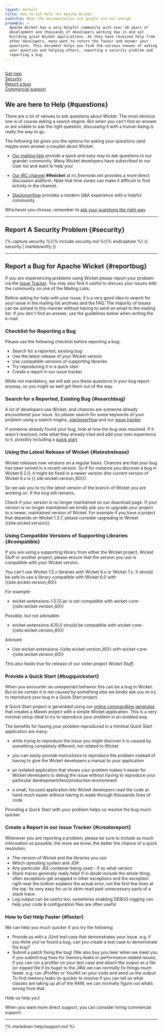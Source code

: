 ```yaml
---
layout: default
title: How to Get Help for Apache Wicket
subtitle: When the documentation and google are not enough
preamble: >
  Apache Wicket has a very helpful community with over 10 years of
  development and thousands of developers working day in and out
  building great Wicket applications. As they have received help from
  other developers, many want to return the favour and answer your
  questions. This document helps you find the various venues of asking
  your question and helping others, reporting a security problem and
  reporting a bug.
---
```


<div class="button-bar">
    <a class="button" href="#questions"><i class="fa fa-question-circle"></i><br>Get help</a>
    <a class="button" href="#security"><i class="fa fa-lock"></i><br>Security</a>
    <a class="button" href="#reportbug"><i class="fa fa-bug"></i><br>Report a bug</a>
    <a class="button" href="#commercial"><i class="fa fa-ambulance"></i><br>Commercial support</a>
</div>

## We are here to Help {#questions}

There are a lot of venues to ask questions about Wicket. The most
obvious one is of course asking a search engine. But when you can't
find an answer or are unable to ask the right question, discussing it
with a human being is really the way to go.

The following list gives you the options for asking your questions (and
maybe even answer a couple) about Wicket:

- [Our mailing lists](email.html) provide a quick and easy way to ask
  questions to our grander community. Many Wicket developers have
  subscribed to our User list and want to help you!

- [Our IRC channel](irc.html) **##wicket** at _irc.freenode.net_
  provides a more direct discussion platform. Note that time zones can
  make it difficult to find activity in the channel.

- <a href="http://stackoverflow.com/questions/tagged/wicket" 
  rel="nofollow" title="Goes to Stackoverflow website">Stackoverflow</a> provides a
  modern Q&amp;A experience with a helpful community.

Whichever you choose, remember to [ask your questions the right
way](http://www.catb.org/esr/faqs/smart-questions.html).

---

## Report A Security Problem {#security}

{% capture security %}{% include security.md %}{% endcapture %}
{{ security | markdownify }}

---

## Report a Bug for Apache Wicket {#reportbug}

If you are experiencing problems using Wicket please report your
problem via the [Issue
Tracker](https://issues.apache.org/jira/browse/WICKET). You may also
find it useful to discuss your issues with the community on one of the
Mailing Lists. 

Before asking for help with your issue, it's a very good idea to search
for your issue in the mailing list archives and the FAQ. The majority
of issues can be solved in this manner without having to send an email
to the mailing list. If you don't find an answer, use the guidelines
below when writing the e-mail.

### Checklist for Reporting a Bug

Please use the following checklist before reporting a bug:

- Search for a reported, existing bug
- Use the latest release of your Wicket version
- Use compatible versions of supporting libraries
- Try reproducing it in a quick start
- Create a report in our issue tracker

While not mandatory, we will ask you these questions in your bug report
anyway, so you might as well get them out of the way.

### Search for a Reported, Existing Bug {#searchbug}

A lot of developers use Wicket, and chances are someone already
encountered your issue. So please search for some keywords of your
problem using a search engine,
[stackoverflow](http://stackoverflow.com/questions/wicket) and our
[issue tracker](https://issues.apache.org/jira/browse/WICKET).

If someone already found your bug, look at how the bug was resolved. If
it wasn't resolved, note what they already tried and add your own
experience to it, possibly including a [quick start](#bugquickstart).

### Using the Latest Release of Wicket {#latestrelease}

Wicket releases new versions on a regular basis. Chances are that your
bug has been solved in a recent version. So if for instance you
discover a bug in Wicket 6.2.0, it might be fixed in a newer version
(the current version of Wicket 6.x is {{ site.wicket.version_60}}).

So we ask you to try the latest version of the branch of Wicket you are
working on. If the bug still remains,  

Check if your version is no longer maintained on our download page. If
your version is no longer maintained we kindly ask you to upgrade your
project to a newer, maintained version of Wicket. For example if you
have a project that depends on Wicket 1.3.7, please consider upgrading
to Wicket {{site.wicket.version}}. 

### Using Compatible Versions of Supporting Libraries {#compatible}

If you are using a supporting library from either the Wicket project,
Wicket Stuff or another project, please ensure that the version you use
is compatible with your Wicket version.

You can't use Wicket 1.5.x libraries with Wicket 6.x or Wicket 7.x. It
should be safe to use a library compatible with Wicket 6.0 with
{{site.wicket.version_60}}

For example:

- wicket-extensions-1.5.12.jar is not compatible with wicket-core-{{site.wicket.version_60}}

Possible, but not advisable:

- wicket-extensions-6.10.0 should be compatible with wicket-core-{{site.wicket.version_60}}

Advised:

- Use wicket-extensions-{{site.wicket.version_60}} with wicket-core-{{site.wicket.version_60}}

This also holds true for release of our sister project _Wicket Stuff_.

### Provide a Quick Start {#bugquickstart}

When you encounter an unexpected behavior this can be a bug in Wicket.
But to be certain it is not caused by something else we kindly ask you
to try to reproduce your bug in a Quick Start project.

A Quick Start project is generated using our [online commandline
generator](../start/quickstart.html) that creates a Maven project with a simple Wicket
application. This is a very minimal setup ideal to try to reproduce
your problem in an isolated way.

The benefits for having your problem reproduced in a minimal Quick
Start application are many:

- while trying to reproduce the issue you might discover it is caused
  by something completely different, not related to Wicket

- you can easily provide instructions to reproduce the problem instead
  of having to give the Wicket developers a manual to your application

- an isolated application that shows your problem makes it easier for
  Wicket developers to debug the issue without having to reproduce your
  particular development/test/production environment
  
- a small, focused application lets Wicket developers read the code at
  hand much easier without having to wade through thousands lines of
  code

Providing a Quick Start with your problem helps us resolve the bug much
quicker.

### Create a Report in our Issue Tracker {#createreport}

Whenever you are reporting a problem, please be sure to include as much
information as possible; the more we know, the better the chance of a
quick resolution.

* The version of Wicket and the libraries you use
* Which operating system and JDK
* Any particular JEE container being used - if so what version
* Stack traces generally really help! If in doubt include the whole
  thing; often exceptions get wrapped in other exceptions and the
  exception right near the bottom explains the actual error, not the
  first few lines at the top. Its very easy for us to skim-read past
  unnecessary parts of a stack trace.
* Log output can be useful too; sometimes enabling DEBUG logging can
  help your code & configuration files are often useful

### How to Get Help Faster {#faster}

We can help you much quicker if you try the following

* Provide us with a JUnit test case that demonstrates your issue. e.g.
  if you think you've found a bug, can you create a test case to
  demonstrate the bug?
* Submit a patch fixing the bug! (We also buy you beer when we meet you
  if you submit bug fixes for memory leaks or performance related
  issues, if you can run a profiler on your test case and attach the
  output as a file (or zipped file if its huge) to the JIRA we can
  normally fix things much faster. e.g. run JProfiler or YourKit on
  your code and send us the output. To find memory leaks its quicker to
  resolve if you can tell us what classes are taking up all of the RAM;
  we can normally figure out whats wrong from that.

Help us help you!

When you want more direct support, you can consider hiring commercial
support.

---

{% markdown help/support.md %}

